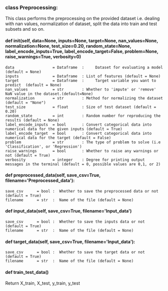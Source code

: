 
### class Preprocessing:

This class performs the preprocessing on the provided dataset i.e. dealing with nan values, normalization of dataset, split the data into train and test subsets and so on.

#### def __init__(self, data=None, inputs=None, target=None, nan_values=None, normalization=None, test_size=0.20, random_state=None, label_encode_inputs=True, label_encode_target=False, problem=None, raise_warnings=True, verbosity=0)

````
data                 = Dataframe  : 	Dataset for evaluating a model  (default = None)
inputs               = Dataframe  :	List of features (default = None)
target               = Dataframe  : 	Target variable you want to predict  (default = None)
nan_values           = str        :	Whether to 'impute' or 'remove' NaN value in the dataset.(default=None)	
normalization        = str        :	Method for normalizing the dataset (default = "None")
test_size            = float      :	Size of test dataset (default = 0.20)
random_state         = int        :	Random number for reproducing the results (default = None)
label_encode_inputs  = bool       :	Convert categorical data into numerical data for the given inputs (default = True)
label_encode_target  = bool       :	Convert categorical data into numerical data for the target (default = False)
problem              = str        :	The type of problem to solve (i.e 'Classification', or 'Regression')
raise_warnings       = bool       :	Whether to raise any warnings or not (default = True)
verbosity            = integer    :	Degree for printing output messages in the terminal (default = 0, possible values are 0,1, or 2)
````

#### def preprocessed_data(self, save_csv=True, filename='Preprocessed_data'):

````
save_csv      = bool :  Whether to save the preprocessed data or not  (default = True)
filename      = str  :  Name of the file (default = None)
````

#### def input_data(self, save_csv=True, filename='Input_data')

````
save_csv      = bool :  Whether to save the inputs data or not  (default = True)
filename      = str  :  Name of the file (default = None)
````
#### def target_data(self, save_csv=True, filename='Input_data'):

````
save_csv      = bool :  Whether to save the target data or not  (default = True)
filename      = str  :  Name of the file (default = None)
````
#### def train_test_data()

Return X_train, X_test, y_train, y_test
